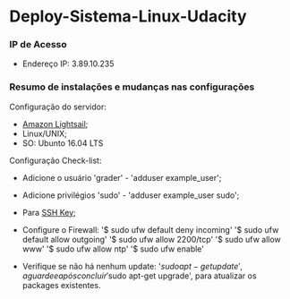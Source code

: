# Deploy-Sistema-Linux-Udacity

### IP de Acesso
* Endereço IP: 3.89.10.235


### Resumo de instalações e mudanças nas configurações
Configuração do servidor:
* [Amazon Lightsail](https://lightsail.aws.amazon.com);
* Linux/UNIX;
* SO: Ubunto 16.04 LTS

Configuração Check-list:
* Adicione o usuário 'grader' - 'adduser example_user';
* Adicione privilégios 'sudo' - 'adduser example_user sudo';
* Para [SSH Key](https://www.linode.com/docs/security/securing-your-server/#create-an-authentication-key-pair);
* Configure o Firewall:
'$ sudo ufw default deny incoming'
'$ sudo ufw default allow outgoing'
'$ sudo ufw allow 2200/tcp'
'$ sudo ufw allow www'
'$ sudo ufw allow ntp'
'$ sudo ufw enable'

* Verifique se não há nenhum update: '$sudo apt-get update', aguarde e após concluir '$sudo apt-get upgrade', para atualizar os packages existentes.
